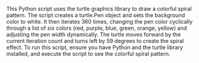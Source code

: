 This Python script uses the turtle graphics library to draw a colorful spiral pattern. The script creates a turtle.Pen object and sets the background color to white. It then iterates 360 times, changing the pen color cyclically through a list of six colors (red, purple, blue, green, orange, yellow) and adjusting the pen width dynamically. The turtle moves forward by the current iteration count and turns left by 59 degrees to create the spiral effect. To run this script, ensure you have Python and the turtle library installed, and execute the script to see the colorful spiral pattern.
